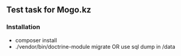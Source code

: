 ## Test task for Mogo.kz
### Installation
* composer install
* ./vendor/bin/doctrine-module migrate OR use sql dump in /data
